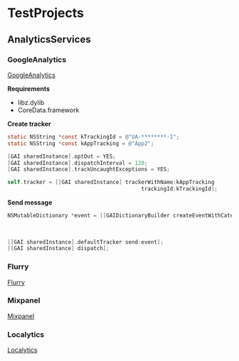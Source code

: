 # TestProjects

## AnalyticsServices

### GoogleAnalytics
[GoogleAnalytics](http://www.google.com/analytics/)

**Requirements**
* libz.dylib
* CoreData.framework

**Create tracker**

```  objective-c
static NSString *const kTrackingId = @"UA-********-1";
static NSString *const kAppTracking = @"App2";

[GAI sharedInstance].optOut = YES;
[GAI sharedInstance].dispatchInterval = 120;
[GAI sharedInstance].trackUncaughtExceptions = YES;

self.tracker = [[GAI sharedInstance] trackerWithName:kAppTracking
                                          trackingId:kTrackingId];
```

**Send message**

```  objective-c
NSMutableDictionary *event = [[GAIDictionaryBuilder createEventWithCategory:@"Actions"
                                                                         action:@"buttonPress"
                                                                          label:@"sendEventClicked"
                                                                          value:nil] build];
[[GAI sharedInstance].defaultTracker send:event];
[[GAI sharedInstance] dispatch];
```

### Flurry
[Flurry](https://dev.flurry.com/home.do)

### Mixpanel
[Mixpanel](https://mixpanel.com/)

### Localytics
[Localytics](https://localytics.com)
